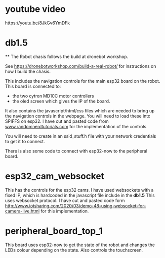 # youtube video

https://youtu.be/8JkGv6YmDFk 


# db1.5
** The Robot chasis follows the build at dronebot workshop. 

See https://dronebotworkshop.com/build-a-real-robot/ for instructions on how I build the chasis.

This includes the navigation controls for the main esp32 board on the robot. This board is connected to:
* the two cytron MD10C motor controllers
* the oled screen which gives the IP of the board.

It also contains the javascript/html/css files which are needed to bring up the navigation controls in the webpage. You will need to load these into SPIFFS on esp32.
I have cut and pasted code from www.randomnerdtutorials.com for the implementation of the controls.

You will need to create in an ssid_stuff.h file with your network credentials to get it to connect.

There is also some code to connect with esp32-now to the peripheral board.

# esp32_cam_websocket
This has the controls for the esp32 cams. I have used websockets with a fixed IP, which is hardcoded in the javascript file include in the **db1.5**
This uses websocket protocol. I have cut and pasted code form http://www.iotsharing.com/2020/03/demo-48-using-websocket-for-camera-live.html for this implementation.

# peripheral_board_top_1

This board uses esp32-now to get the state of the robot and changes the LEDs colour depending on the state. Also controls the touchscreen.


